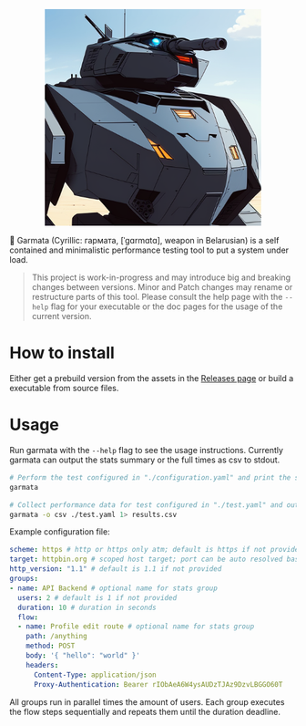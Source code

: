 <p align="center">
<img src="./docs/img/logo.png" alt="logo" width="380"/>
</p>
🔫 Garmata (Cyrillic: гармата, [ˈɡɑrmɑtɑ], weapon in Belarusian) is a self contained and minimalistic performance testing tool to put a system under load.

> This project is work-in-progress and may introduce big and breaking changes between versions. Minor and Patch changes may rename or restructure parts of this tool. Please consult the help page with the `--help` flag for your executable or the doc pages for the usage of the current version.

# How to install

Either get a prebuild version from the assets in the [Releases page](https://github.com/litvinav/garmata/releases) or build a executable from source files.

# Usage

Run garmata with the `--help` flag to see the usage instructions.
Currently garmata can output the stats summary or the full times as csv to stdout.
```sh
# Perform the test configured in "./configuration.yaml" and print the stats as a summary to stdout
garmata
```
```sh
# Collect performance data for test configured in "./test.yaml" and output as csv into results.csv
garmata -o csv ./test.yaml 1> results.csv
```

Example configuration file:
```yaml
scheme: https # http or https only atm; default is https if not provided
target: httpbin.org # scoped host target; port can be auto resolved based on the request scheme
http_version: "1.1" # default is 1.1 if not provided
groups:
- name: API Backend # optional name for stats group
  users: 2 # default is 1 if not provided
  duration: 10 # duration in seconds
  flow:
  - name: Profile edit route # optional name for stats group
    path: /anything
    method: POST
    body: '{ "hello": "world" }'
    headers:
      Content-Type: application/json
      Proxy-Authentication: Bearer rIObAeA6W4ysAUDzTJAz9DzvLBGGO60T

```
All groups run in parallel times the amount of users. Each group executes the flow steps sequentially and repeats them until the duration deadline.
